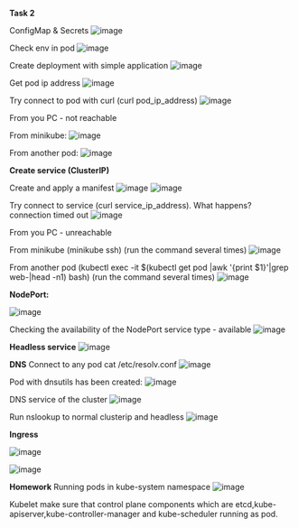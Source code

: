 **Task 2**

ConfigMap & Secrets
![image](https://user-images.githubusercontent.com/67266752/152607851-a87a99ad-6e83-446b-9cc1-137e40aaf00f.png)

Check env in pod
![image](https://user-images.githubusercontent.com/67266752/152608120-f0e90515-6cf3-4188-8487-b00cdf1b8fb6.png)

Create deployment with simple application
![image](https://user-images.githubusercontent.com/67266752/152610020-bc2cb349-9d26-43dc-8b51-5d8ee28dfbca.png)

Get pod ip address
![image](https://user-images.githubusercontent.com/67266752/152610482-0c518663-9222-4c62-bfb9-c8e7959298a7.png)

Try connect to pod with curl (curl pod_ip_address)
![image](https://user-images.githubusercontent.com/67266752/152615139-e016213d-6510-4bd2-8e41-7bf33cf4e671.png)

From you PC - not reachable

From minikube:
![image](https://user-images.githubusercontent.com/67266752/152616753-44fac21c-768e-4092-a08f-44db94017121.png)

From another pod:
![image](https://user-images.githubusercontent.com/67266752/152707452-1f96a578-c112-47d4-99c6-8dc180758f4f.png)

**Create service (ClusterIP)**

Create and apply a manifest
![image](https://user-images.githubusercontent.com/67266752/152807341-cf811732-6f68-4e4b-88ec-a203c0aedadf.png)
![image](https://user-images.githubusercontent.com/67266752/152807594-13379705-a576-4840-a35c-799b385e41be.png)

Try connect to service (curl service_ip_address). What happens? connection timed out
![image](https://user-images.githubusercontent.com/67266752/152808405-73a7c459-a290-4444-bdab-2677f6d5e795.png)

From you PC - unreachable

From minikube (minikube ssh) (run the command several times)
![image](https://user-images.githubusercontent.com/67266752/152809679-9c62fb96-c238-479d-9a18-98b193ee3cce.png)

From another pod (kubectl exec -it $(kubectl get pod |awk '{print $1}'|grep web-|head -n1) bash) (run the command several times)
![image](https://user-images.githubusercontent.com/67266752/152809077-9bf9e995-461f-4425-84e8-c4174b628c00.png)

**NodePort:**

![image](https://user-images.githubusercontent.com/67266752/152810949-14f9334c-51d7-4721-8215-68e479fb1a97.png)

Checking the availability of the NodePort service type - available
![image](https://user-images.githubusercontent.com/67266752/152811479-15c868e3-4109-4bca-80db-e62cedd025d3.png)

**Headless service**
![image](https://user-images.githubusercontent.com/67266752/152811730-1374938b-1433-4f8e-a202-8f4f0cd64fd8.png)

**DNS**
Connect to any pod cat /etc/resolv.conf
![image](https://user-images.githubusercontent.com/67266752/152890990-8d912317-64b5-45d2-ac61-5e6e8ac389cb.png)

Pod with dnsutils has been created:
![image](https://user-images.githubusercontent.com/67266752/152890879-a07eaaa7-4575-4af4-bdc6-02ba2cc69613.png)

DNS service of the cluster
![image](https://user-images.githubusercontent.com/67266752/152891108-d9ed4cc9-e4fc-41d7-9acc-ee2526257616.png)

Run nslookup to normal clusterip and headless
![image](https://user-images.githubusercontent.com/67266752/152891394-7389c889-31f9-4c96-8af5-b19ada55a8da.png)

**Ingress**

![image](https://user-images.githubusercontent.com/67266752/152866027-e9f13230-0410-4aeb-97ea-af82a247b8eb.png)

![image](https://user-images.githubusercontent.com/67266752/152866628-a882f399-de8b-4510-8b46-ab0466fd5f9a.png)


**Homework**
Running pods in kube-system namespace
![image](https://user-images.githubusercontent.com/67266752/152867631-c2501955-86e4-42f9-b62c-06b8df4513ac.png)

Kubelet make sure that control plane components which are etcd,kube-apiserver,kube-controller-manager and kube-scheduler running as pod.




